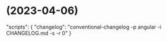 #  (2023-04-06)
"scripts": {
  "changelog": "conventional-changelog -p angular -i CHANGELOG.md -s -r 0"
}



